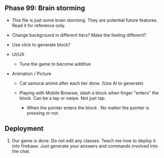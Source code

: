 ## Phase 99: Brain storming
- This file is just some brain storming. They are potential future features. Read it for reference only.


- Change background in different tiers? Make the feeling different?
- Use click to generate block?
- UI/UX
    - Tune the game to become additive

- Animation / Picture
    - Cat samurai anime after each tier done. (Use AI to generate)

    - Playing with Mobile Browser, slash a block when finger "enters" the block. Can be a tap or swipe. Not just tap.
        - When the pointer enters the block . No matter the pointer is pressing or not.

## Deployment
1. Our game is done. Do not edit any classes. Teach me how to deploy it into firebase. Just generate your answers and commands involved into the chat.

